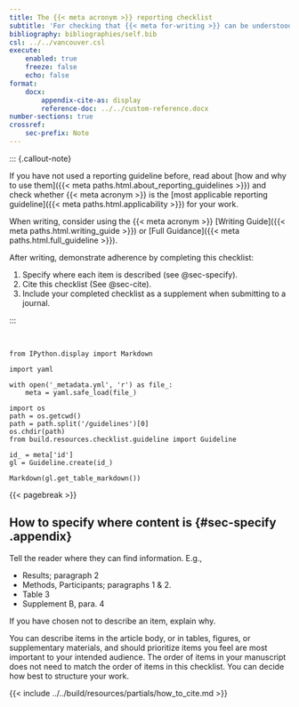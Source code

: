 ```yaml
---
title: The {{< meta acronym >}} reporting checklist
subtitle: 'For checking that {{< meta for-writing >}} can be understood and used by everyone'
bibliography: bibliographies/self.bib
csl: ../../vancouver.csl
execute:
    enabled: true
    freeze: false
    echo: false
format:
    docx:
        appendix-cite-as: display
        reference-doc: ../../custom-reference.docx
number-sections: true
crossref:
    sec-prefix: Note
---
```


::: {.callout-note}

If you have not used a reporting guideline before, read about [how and why to use them]({{< meta paths.html.about_reporting_guidelines >}}) and check whether {{< meta acronym >}} is the [most applicable reporting guideline]({{< meta paths.html.applicability >}}) for your work.

When writing, consider using the {{< meta acronym >}} [Writing Guide]({{< meta paths.html.writing_guide >}}) or [Full Guidance]({{< meta paths.html.full_guideline >}}).

After writing, demonstrate adherence by completing this checklist:

1. Specify where each item is described (see @sec-specify).
2. Cite this checklist (See @sec-cite).
3. Include your completed checklist as a supplement when submitting to a journal.

:::

<br>

```{python}
from IPython.display import Markdown

import yaml

with open('_metadata.yml', 'r') as file_:
    meta = yaml.safe_load(file_)

import os
path = os.getcwd()
path = path.split('/guidelines')[0]
os.chdir(path)
from build.resources.checklist.guideline import Guideline

id_ = meta['id']
gl = Guideline.create(id_)

Markdown(gl.get_table_markdown())
```

{{< pagebreak >}}

## How to specify where content is {#sec-specify .appendix}

Tell the reader where they can find information. E.g.,

* Results; paragraph 2
* Methods, Participants; paragraphs 1 & 2.
* Table 3
* Supplement B, para. 4

If you have chosen not to describe an item, explain why.

You can describe items in the article body, or in tables, figures, or supplementary materials, and should prioritize items you feel are most important to your intended audience. The order of items in your manuscript does not need to match the order of items in this checklist. You can decide how best to structure your work.

{{< include ../../build/resources/partials/how_to_cite.md >}}
